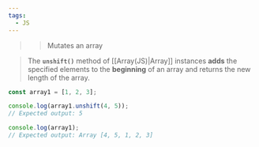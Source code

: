 ```yaml
---
tags:
  - JS
---
```

>>Mutates an array

>The **`unshift()`** method of [[Array(JS)|Array]] instances **adds** the specified elements to the **beginning** of an array and returns the new length of the array.

```js
const array1 = [1, 2, 3];

console.log(array1.unshift(4, 5));
// Expected output: 5

console.log(array1);
// Expected output: Array [4, 5, 1, 2, 3]
```